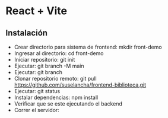 # React + Vite

## Instalación
- Crear directorio para sistema de frontend: mkdir front-demo
- Ingresar al directorio: cd front-demo
- Iniciar repositorio: git init
- Ejecutar: git branch -M main
- Ejecutar: git branch
- Clonar repositorio remoto: git pull https://github.com/suselancha/frontend-biblioteca.git
- Ejecutar: git status
- Instalar dependencias: npm install
- Verificar que se este ejecutando el backend
- Correr el servidor: 
